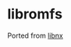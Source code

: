 # libromfs
Ported from [libnx](https://github.com/switchbrew/libnx/blob/e5ae43f4c2cca5320559d9c27ce256b2901aed40/nx/source/runtime/devices/romfs_dev.c)
